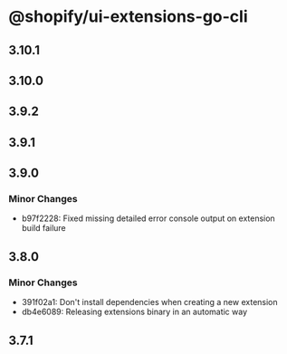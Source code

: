 # @shopify/ui-extensions-go-cli

## 3.10.1

## 3.10.0

## 3.9.2

## 3.9.1

## 3.9.0

### Minor Changes

- b97f2228: Fixed missing detailed error console output on extension build failure

## 3.8.0

### Minor Changes

- 391f02a1: Don't install dependencies when creating a new extension
- db4e6089: Releasing extensions binary in an automatic way

## 3.7.1
